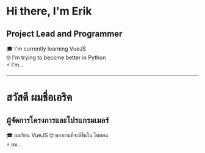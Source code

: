 # Hi there, I'm Erik
## Project Lead and Programmer

🎓  I'm currently learning VueJS  
🤓  I'm trying to become better in Python  
⚡️   I'm...  

---
# สวัสดี ผมชื่อเอริค
## ผู้จัดการโครงการและโปรแกรมเมอร์
🎓  ผมเรียน VueJS 
🤓  พยายามที่จะดีขึ้นใน ไพทอน  
⚡️  ผม...  